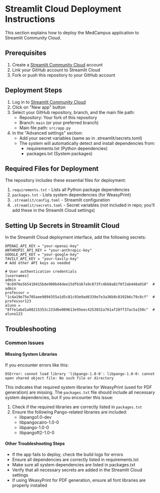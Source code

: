 # Streamlit Cloud Deployment Instructions

This section explains how to deploy the MedCampus application to Streamlit Community Cloud.

## Prerequisites

1. Create a [Streamlit Community Cloud](https://streamlit.io/cloud) account
2. Link your GitHub account to Streamlit Cloud
3. Fork or push this repository to your GitHub account

## Deployment Steps

1. Log in to [Streamlit Community Cloud](https://share.streamlit.io/)
2. Click on "New app" button
3. Select your GitHub repository, branch, and the main file path:
   - Repository: Your fork of this repository
   - Branch: `main` (or your preferred branch)
   - Main file path: `src/app.py`
4. In the "Advanced settings" section:
   - Add your secret variables (same as in .streamlit/secrets.toml)
   - The system will automatically detect and install dependencies from:
     - requirements.txt (Python dependencies)
     - packages.txt (System packages)

## Required Files for Deployment

The repository includes these essential files for deployment:

1. `requirements.txt` - Lists all Python package dependencies
2. `packages.txt` - Lists system dependencies (for WeasyPrint)
3. `.streamlit/config.toml` - Streamlit configuration
4. `.streamlit/secrets.toml` - Secret variables (not included in repo; you'll add these in the Streamlit Cloud settings)

## Setting Up Secrets in Streamlit Cloud

In the Streamlit Cloud deployment interface, add the following secrets:

```
OPENAI_API_KEY = "your-openai-key"
ANTHROPIC_API_KEY = "your-anthropic-key"
GOOGLE_API_KEY = "your-google-key"
TAVILY_API_KEY = "your-tavily-key"
# Add other API keys as needed

# User authentication credentials
[usernames]
admin = "8c6976e5b5410415bde908bd4dee15dfb167a9c873fc4bb8a81f6f2ab448a918"  # admin
professor = "1c4a19e75e705aee9894355a1d5c81c93e9ad6339e7e3a36b8c8192b6c79c8cf"  # professor123
aluno = "0ffe1abd1a08215353c233d6e009613e95eec4253832a761af28ff37ac5a150c"  # aluno123
```

## Troubleshooting

### Common Issues

#### Missing System Libraries

If you encounter errors like this:

```
OSError: cannot load library 'libpango-1.0-0': libpango-1.0-0: cannot open shared object file: No such file or directory
```

This indicates that required system libraries for WeasyPrint (used for PDF generation) are missing. The `packages.txt` file should include all necessary system dependencies, but if you encounter this issue:

1. Check if the required libraries are correctly listed in `packages.txt`
2. Ensure the following Pango-related libraries are included:
   - libpango1.0-dev
   - libpangocairo-1.0-0
   - libpango-1.0-0
   - libpangoft2-1.0-0

#### Other Troubleshooting Steps

- If the app fails to deploy, check the build logs for errors
- Ensure all dependencies are correctly listed in requirements.txt
- Make sure all system dependencies are listed in packages.txt
- Verify that all necessary secrets are added in the Streamlit Cloud settings
- If using WeasyPrint for PDF generation, ensure all font libraries are properly installed
